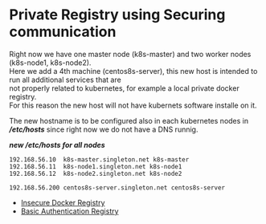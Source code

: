 # Private Registry using Securing communication

Right now we have one master node  (k8s-master) and two worker nodes (k8s-node1, k8s-node2).  
Here we add a 4th machine (centos8s-server), this new host is intended to run all additional services that are  
not properly related to kubernetes, for example a local private docker registry.  
For this reason the new host will not have kubernets software installe on it.


The new hostname is to be configured also in each kubernetes nodes in ***/etc/hosts*** since right now
we do not have a DNS runnig.

***new /etc/hosts for all nodes***
```
192.168.56.10  k8s-master.singleton.net k8s-master
192.168.56.11  k8s-node1.singleton.net k8s-node1
192.168.56.12  k8s-node2.singleton.net k8s-node2

192.168.56.200 centos8s-server.singleton.net centos8s-server
```

- [Insecure Docker Registry](InsecureRegistry.md)  
- [Basic Authentication Registry](BasicAuthenticationRegistry.md)  
